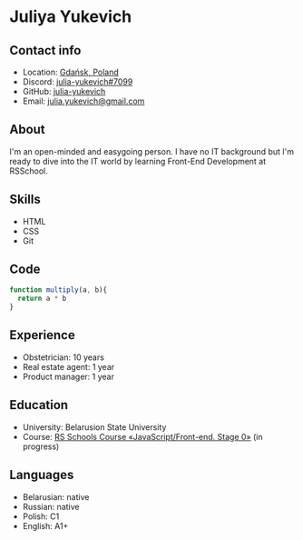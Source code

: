 # Juliya Yukevich

## Contact info

- Location: [Gdańsk, Poland](https://www.google.com/maps/place/Gda%C5%84sk/@54.3610873,18.6900271,11z/data=!3m1!4b1!4m5!3m4!1s0x46fd731c14d4fa6f:0x9bb9fbf163b7be8d!8m2!3d54.3520252!4d18.6466384)
- Discord: [julia-yukevich#7099](https://discordapp.com/users/julia-yukevich#7099)
- GitHub: [julia-yukevich](https://github.com/julia-yukevich)
- Email: [julia.yukevich@gmail.com](mailto:julia.yukevich@gmail.com)

## About

I'm an open-minded and easygoing person. I have no IT background but I'm ready to dive into the IT world by learning Front-End Development at RSSchool.

## Skills

- HTML
- CSS
- Git

## Code

```JavaScript
function multiply(a, b){
  return a * b
}
```

## Experience

- Obstetrician: 10 years
- Real estate agent: 1 year
- Product manager: 1 year

## Education

- University: Belarusion State University
- Course: [RS Schools Course «JavaScript/Front-end. Stage 0»](https://rs.school/js/) (in progress)

## Languages

- Belarusian: native
- Russian: native
- Polish: C1
- English: A1+
